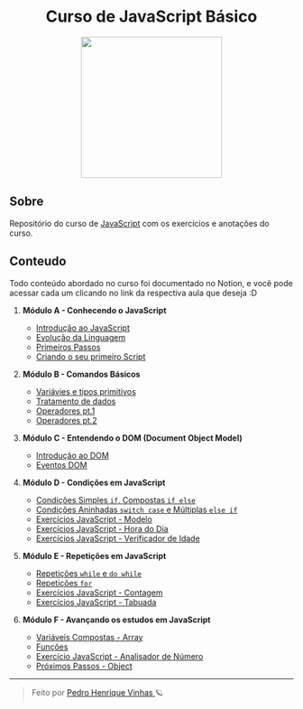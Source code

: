 <div align="center">
  <h1> Curso de JavaScript Básico </h1>
  <img width="250px"src="https://www.cursoemvideo.com/wp-content/uploads/2019/08/javascript.jpg">
</div>


## Sobre
Repositório do curso de [JavaScript](https://www.youtube.com/watch?v=1-w1RfGIov4&list=PLHz_AreHm4dlsK3Nr9GVvXCbpQyHQl1o1&index=2&ab_channel=CursoemV%C3%ADdeo) com os exercícios e anotações do curso.

## Conteudo
Todo conteúdo abordado no curso foi documentado no Notion, e você pode acessar cada um clicando no link da respectiva aula que deseja :D

1. **Módulo A - Conhecendo o JavaScript**
   - [Introdução ao JavaScript](https://www.notion.so/Curso-JavaScript-01-124661b55b184afda8413849d1267fbf)
   - [Evolução da Linguagem](https://www.notion.so/Curso-JavaScript-02-9fa66b31dea041c8a003fe646da106cc)
   - [Primeiros Passos](https://www.notion.so/Curso-JavaScript-03-657a43ceb0e14794945d33021199e18c)
   - [Criando o seu primeiro Script](https://www.notion.so/Curso-JavaScript-04-8d279976e27743ccad6ac7d80a8d31b2)

2. **Módulo B - Comandos Básicos**
   - [Variávies e tipos primitivos](https://www.notion.so/Vari-veis-e-Tipos-Primitivos-Curso-JavaScript-05-5e7dda53339343a1acd0c734be690b12)
   - [Tratamento de dados](https://www.notion.so/Tratamento-de-dados-Curso-JavaScript-06-284b5d67eb0a48168258ec07b6861d49)
   - [Operadores pt.1](https://www.notion.so/Operadores-Parte1-Curso-JavaScript-07-e8e7be62bd444b66b9500ea4174075a2)
   - [Operadores pt.2](https://www.notion.so/Operadores-Parte-2-Curso-JavaScript-08-c81104ed52de4988af4793ac6d80bdd9)

3. **Módulo C - Entendendo o DOM (Document Object Model)**
    - [Introdução ao DOM](https://www.notion.so/Introdu-o-ao-DOM-Curso-JavaScript-09-f08cc530725646c0b314efa81f2a9017)
    - [Eventos DOM](https://www.notion.so/Eventos-DOM-Curso-JavaScript-10-359890d1a8ce4d2dbdfe44d2e7508029)

4. **Módulo D - Condições em JavaScript**
    - [Condições Simples `if`, Compostas `if else`](notion.so/Condi-es-Parte-1-Curso-JavaScript-11-54a50e9d77414d8dbab713efbfadd54b)
    - [Condições Aninhadas `switch case` e Múltiplas `else if`](https://www.notion.so/Condi-es-Parte-2-Curso-JavaScript-12-c971f7ca75364b4f9038d1b527fdd802)
    - [Exercícios JavaScript - Modelo](https://github.com/Pedrovinhas/js-guanabara/tree/master/aula-13/modelo)
    - [Exercícios JavaScript - Hora do Dia](https://github.com/Pedrovinhas/js-guanabara/tree/master/aula-14/exercicio014)
    - [Exercícios JavaScript - Verificador de Idade](https://github.com/Pedrovinhas/js-guanabara/tree/master/aula-15/exercicio015)

5. **Módulo E - Repetições em JavaScript**
    - [Repetições `while` e `do while`](https://www.notion.so/Repeti-es-Parte-1-Curso-JavaScript-13-6326b0747d57492992c7686615bfcea5)
    - [Repetições `for`](https://www.notion.so/Repeti-es-Parte-2-Curso-JavaScript-14-91736d3def4442b7b8683f00dee5a843)
    - [Exercícios JavaScript - Contagem](https://github.com/Pedrovinhas/js-guanabara/tree/master/aula-18/exercicio016)
    - [Exercícios JavaScript - Tabuada](https://github.com/Pedrovinhas/js-guanabara/tree/master/aula-18/exercicio017)

6. **Módulo F - Avançando os estudos em JavaScript**
   - [Variáveis Compostas - Array](https://www.notion.so/Vari-veis-Compostas-Curso-JavaScript-15-c845a102aa4a4a38ae4137cad5f1c591)
   - [Funções](https://www.notion.so/Fun-es-Curso-JavaScript-16-0873fb0374c24534921e268441e02a30)
   - [Exercício JavaScript - Analisador de Número](https://github.com/Pedrovinhas/js-guanabara/tree/master/aula-21)
   - [Próximos Passos - Object](https://www.notion.so/Pr-ximos-Passos-Curso-JavaScript-17-8a502ec9996048f7a46fc12809e7b0f5)

---
<blockquote>  Feito por <a href="github/pedrovinhas"> Pedro Henrique Vinhas </a> 🪐 </blockquote>
